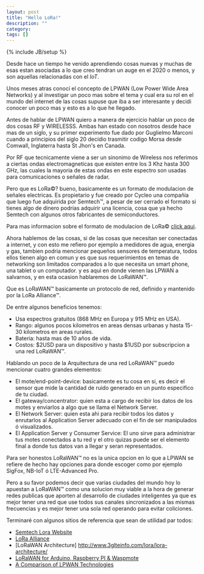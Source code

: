 ```yaml
---
layout: post
title: "Hello LoRa!"
description: ""
category: 
tags: []
---
```

{% include JB/setup %}

Desde hace un tiempo he venido aprendiendo cosas nuevas y muchas de esas estan asociadas a lo que creo tendran un auge en el 2020 o menos, y son aquellas relacionadas con el *IoT*.

Unos meses atras conocí el concepto de LPWAN (Low Power Wide Area Networks) y al investigar un poco mas sobre el tema y cual era su rol en el mundo del internet de las cosas supuse que iba a ser interesante y decidi conocer un poco mas y esto es a lo que he llegado.

Antes de hablar de LPWAN quiero a manera de ejercicio hablar un poco de dos cosas RF y WIRELESSS. Ambas han estado con nosotros desde hace mas de un siglo, y su primer experimento fue dado por Guglielmo Marconi cuando a principios del siglo 20 decidio trasmitir codigo Morsa desde Comwall, Inglaterra hasta St Jhon's en Canada.

Por RF que tecnicamente viene a ser un sinonimo de Wireless nos referimos a ciertas ondas electromagneticas que existen entre los 3 Khz hasta 300 GHz, las cuales la mayoria de estas ondas en este espectro son usadas para comunicaciones o señales de radar.

Pero que es LoRa&copy;? bueno, basicamente es un formato de modulacion de señales electricas. Es propietario y fue creado por Cycleo una compañia que luego fue adquirida por Semtech&trade;, a pesar de ser cerrado el formato si tienes algo de dinero podrias adquirir una licencia, cosa que ya hecho Semtech con algunos otros fabricantes de semiconductores.

Para mas informacion sobre el formato de modulacion de LoRa&copy; [click aqui](https://www.link-labs.com/what-is-lora).

Ahora hablemos de las cosas, si de las cosas que necesitan ser conectadas a internet, y con esto me refiero por ejemplo a medidores de agua, energia y gas, tambien podria mencionar pequeños sensores de temperatura, todos ellos tienen algo en comun y es que sus requerimientos en temas de networking son limitados comparados a lo que necesita un smart phone, una tablet o un computador. y es aqui en donde vienen las LPWAN a salvarnos, y en esta ocasion hablaremos de LoRaWAN&trade;.

Que es LoRaWAN&trade; basicamente un protocolo de red, definido y mantenido por la LoRa Alliance&trade;.

De entre algunos beneficios tenemos:

* Usa espectros gratuitos (868 MHz en Europa y 915 MHz en USA).
* Rango: algunos pocos kilometros en areas densas urbanas y hasta 15-30 kilometros en areas rurales.
* Bateria: hasta mas de 10 años de vida.
* Costos: $2USD para un dispositivo y hasta $1USD por subscripcion a una red LoRaWAN&trade;.

Hablando un poco de la Arquitectura de una red LoRaWAN&trade; puedo mencionar cuatro grandes elementos:

* El mote/end-point-device: basicamente es tu cosa en si, es decir el sensor que mide la cantidad de ruido generado en un punto especifico de tu ciudad.
* El gateway/concentrator: quien esta a cargo de recibir los datos de los motes y enviarlos a algo que se llama el Network Server.
* El Network Server: quien esta ahi para recibir todos los datos y enrutarlos al Application Server adecuado con el fin de ser manipulados ó visualizados.
* El Application Server y Consumer Service: El uno sirve para administrar tus motes conectados a tu red y el otro quizas puede ser el elemento final a donde tus datos van a llegar y seran representados.


Para ser honestos LoRaWAN&trade; no es la unica opcion en lo que a LPWAN se refiere de hecho hay opciones para donde escoger como por ejemplo SigFox, NB-IoT ó LTE-Advanced Pro.

Pero a su favor podemos decir que varias ciudades del mundo hoy lo apuestan a LoRaWAN&trade; como una solucion muy viable a la hora de generar redes publicas que aporten al desarrollo de ciudades inteligentes ya que es mejor tener una red que use todos sus canales sincronizados a las mismas frecuencias y es mejor tener una sola red operando para evitar coliciones.

Terminaré con algunos sitios de referencia que sean de utilidad par todos:

* [Semtech Lora Website](http://www.semtech.com/wireless-rf/internet-of-things/)
* [LoRa Alliance](https://www.lora-alliance.org)
* [LoRaWAN Architecture] http://www.3glteinfo.com/lora/lora-architecture/
* [LoRaWAN for Arduino, Raspberry PI & Waspmote](https://www.cooking-hacks.com/documentation/tutorials/lorawan-for-arduino-raspberry-pi-waspmote-868-900-915-433-mhz/)
* [A Comparison of LPWAN Technologies](http://www.digi.com/blog/iot/lpwan-technology-comparison/)
